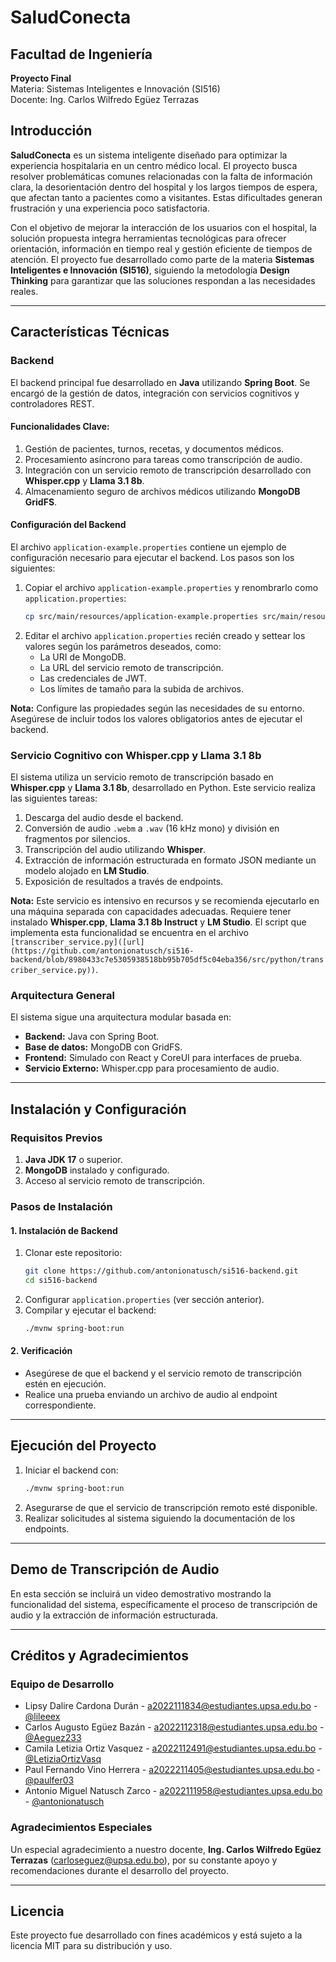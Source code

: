 # SaludConecta

## Facultad de Ingeniería  
**Proyecto Final**  
Materia: Sistemas Inteligentes e Innovación (SI516)  
Docente: Ing. Carlos Wilfredo Egüez Terrazas  


## Introducción

**SaludConecta** es un sistema inteligente diseñado para optimizar la experiencia hospitalaria en un centro médico local. El proyecto busca resolver problemáticas comunes relacionadas con la falta de información clara, la desorientación dentro del hospital y los largos tiempos de espera, que afectan tanto a pacientes como a visitantes. Estas dificultades generan frustración y una experiencia poco satisfactoria.

Con el objetivo de mejorar la interacción de los usuarios con el hospital, la solución propuesta integra herramientas tecnológicas para ofrecer orientación, información en tiempo real y gestión eficiente de tiempos de atención. El proyecto fue desarrollado como parte de la materia **Sistemas Inteligentes e Innovación (SI516)**, siguiendo la metodología **Design Thinking** para garantizar que las soluciones respondan a las necesidades reales.

---

## Características Técnicas

### Backend
El backend principal fue desarrollado en **Java** utilizando **Spring Boot**. Se encargó de la gestión de datos, integración con servicios cognitivos y controladores REST.

#### Funcionalidades Clave:
1. Gestión de pacientes, turnos, recetas, y documentos médicos.
2. Procesamiento asíncrono para tareas como transcripción de audio.
3. Integración con un servicio remoto de transcripción desarrollado con **Whisper.cpp** y **Llama 3.1 8b**.
4. Almacenamiento seguro de archivos médicos utilizando **MongoDB GridFS**.

#### Configuración del Backend
El archivo `application-example.properties` contiene un ejemplo de configuración necesario para ejecutar el backend. Los pasos son los siguientes:
1. Copiar el archivo `application-example.properties` y renombrarlo como `application.properties`:
   ```bash
   cp src/main/resources/application-example.properties src/main/resources/application.properties
   ```
2. Editar el archivo `application.properties` recién creado y settear los valores según los parámetros deseados, como:
   - La URI de MongoDB.
   - La URL del servicio remoto de transcripción.
   - Las credenciales de JWT.
   - Los límites de tamaño para la subida de archivos.

**Nota:** Configure las propiedades según las necesidades de su entorno. Asegúrese de incluir todos los valores obligatorios antes de ejecutar el backend.

### Servicio Cognitivo con Whisper.cpp y Llama 3.1 8b
El sistema utiliza un servicio remoto de transcripción basado en **Whisper.cpp** y **Llama 3.1 8b**, desarrollado en Python. Este servicio realiza las siguientes tareas:
1. Descarga del audio desde el backend.
2. Conversión de audio `.webm` a `.wav` (16 kHz mono) y división en fragmentos por silencios.
3. Transcripción del audio utilizando **Whisper**.
4. Extracción de información estructurada en formato JSON mediante un modelo alojado en **LM Studio**.
5. Exposición de resultados a través de endpoints.

**Nota:** Este servicio es intensivo en recursos y se recomienda ejecutarlo en una máquina separada con capacidades adecuadas. Requiere tener instalado **Whisper.cpp**, **Llama 3.1 8b Instruct** y **LM Studio**. El script que implementa esta funcionalidad se encuentra en el archivo `[transcriber_service.py]([url](https://github.com/antonionatusch/si516-backend/blob/8980433c7e5305938518bb95b705df5c04eba356/src/python/transcriber_service.py))`.

### Arquitectura General
El sistema sigue una arquitectura modular basada en:
- **Backend:** Java con Spring Boot.
- **Base de datos:** MongoDB con GridFS.
- **Frontend:** Simulado con React y CoreUI para interfaces de prueba.
- **Servicio Externo:** Whisper.cpp para procesamiento de audio.

---

## Instalación y Configuración

### Requisitos Previos
1. **Java JDK 17** o superior.
2. **MongoDB** instalado y configurado.
3. Acceso al servicio remoto de transcripción.

### Pasos de Instalación

#### 1. Instalación de Backend
1. Clonar este repositorio:
   ```bash
   git clone https://github.com/antonionatusch/si516-backend.git
   cd si516-backend
   ```
2. Configurar `application.properties` (ver sección anterior).
3. Compilar y ejecutar el backend:
   ```bash
   ./mvnw spring-boot:run
   ```

#### 2. Verificación
- Asegúrese de que el backend y el servicio remoto de transcripción estén en ejecución.
- Realice una prueba enviando un archivo de audio al endpoint correspondiente.

---

## Ejecución del Proyecto
1. Iniciar el backend con:
   ```bash
   ./mvnw spring-boot:run
   ```
2. Asegurarse de que el servicio de transcripción remoto esté disponible.
3. Realizar solicitudes al sistema siguiendo la documentación de los endpoints.

---

## Demo de Transcripción de Audio
En esta sección se incluirá un video demostrativo mostrando la funcionalidad del sistema, específicamente el proceso de transcripción de audio y la extracción de información estructurada.

---

## Créditos y Agradecimientos

### Equipo de Desarrollo
- Lipsy Dalire Cardona Durán - a2022111834@estudiantes.upsa.edu.bo - [@lileeex](https://github.com/lileeex)
- Carlos Augusto Egüez Bazán - a2022112318@estudiantes.upsa.edu.bo - [@Aeguez233](https://github.com/Aeguez233)
- Camila Letizia Ortiz Vasquez - a2022112491@estudiantes.upsa.edu.bo - [@LetiziaOrtizVasq](https://github.com/LetiziaOrtizVasq)
- Paul Fernando Vino Herrera - a2022211405@estudiantes.upsa.edu.bo - [@paulfer03](https://github.com/paulfer03)
- Antonio Miguel Natusch Zarco - a2022111958@estudiantes.upsa.edu.bo - [@antonionatusch](https://github.com/antonionatusch)

### Agradecimientos Especiales
Un especial agradecimiento a nuestro docente, **Ing. Carlos Wilfredo Egüez Terrazas** (carloseguez@upsa.edu.bo), por su constante apoyo y recomendaciones durante el desarrollo del proyecto.

---

## Licencia
Este proyecto fue desarrollado con fines académicos y está sujeto a la licencia MIT para su distribución y uso.

